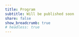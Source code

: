 ```yaml
---
title: Program
subtitle: Will be published soon
share: false
show_breadcrumb: true
# headless: true
---
```

